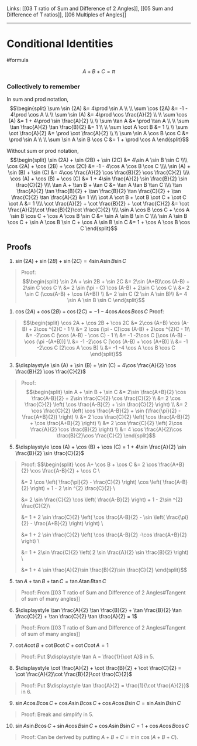 Links: [[03 T ratio of Sum and Difference of 2 Angles]], [[05 Sum and Difference of T ratios]], [[06 Multiples of Angles]]
___
# Conditional Identities 
#formula 

$$A+B+C = \pi$$

### Collectively to remember
In sum and prod notation,
$$\begin{split}
\sum \sin (2A) &= 4\prod \sin A \\
\\
\sum \cos (2A) &= -1 - 4\prod \cos A \\
\\
\sum \sin (A) &= 4\prod \cos \frac{A}{2} \\
\\
\sum \cos (A) &= 1 + 4\prod \sin \frac{A}{2} \\
\\
\sum \tan A &= \prod \tan A \\
\\
\sum \tan \frac{A}{2} \tan \frac{B}{2} &= 1 \\
\\
\sum \cot A \cot B &= 1 \\
\\
\sum \cot \frac{A}{2}  &= \prod \cot \frac{A}{2} \\
\\
\sum \sin A \cos B \cos C &= \prod \sin A \\
\\
\sum \sin A \sin B \cos C &= 1 + \prod \cos A
\end{split}$$

Without sum or prod notation,
$$\begin{split}
\sin (2A) + \sin (2B) + \sin (2C) &= 4\sin A \sin B \sin C \\\\
\cos (2A) + \cos (2B) + \cos (2C) &= -1 - 4\cos A \cos B \cos C \\\\
\sin (A) + \sin (B) + \sin (C) &= 4\cos  \frac{A}{2} \cos  \frac{B}{2} \cos \frac{C}{2} \\\\
\cos (A) + \cos (B) + \cos (C) &= 1 + 4\sin  \frac{A}{2} \sin \frac{B}{2} \sin \frac{C}{2} \\\\
\tan A + \tan B + \tan C &= \tan A \tan B \tan C \\\\
\tan \frac{A}{2} \tan \frac{B}{2} + \tan \frac{B}{2} \tan \frac{C}{2} + \tan \frac{C}{2} \tan \frac{A}{2} &= 1 \\\\
\cot A \cot B + \cot B \cot C + \cot C \cot A &= 1 \\\\
\cot \frac{A}{2} + \cot \frac{B}{2} + \cot \frac{C}{2} &= \cot \frac{A}{2}\cot \frac{B}{2}\cot \frac{C}{2} \\\\
\sin A \cos B \cos C + \cos A \sin B \cos C + \cos A \cos B \sin C &= \sin A \sin B \sin C \\\\
\sin A \sin B \cos C + \sin A \cos B \sin C + \cos A \sin B \sin C &= 1 + \cos A \cos B \cos C
\end{split}$$

## Proofs
1. $\sin (2A) + \sin (2B) + \sin (2C) = 4\sin A \sin B \sin C$ 
> Proof:
> $$\begin{split}
> \sin 2A + \sin 2B + \sin 2C &= 2\sin (A+B)\cos (A-B) + 2\sin C \cos C \\
> &= 2 \sin (\pi - C) \cos (A-B) + 2\sin C \cos C \\
> &= 2 \sin C (\cos(A-B) + \cos (A+B)) \\
> &= 2 \sin C (2 \sin A \sin B)\\
> &= 4 \sin A \sin B \sin C
> \end{split}$$


1. $\cos (2A) + \cos (2B) + \cos (2C) = -1 - 4\cos A \cos B \cos C$ 
Proof:
> $$\begin{split}
> \cos 2A + \cos 2B + \cos 2C &= 2\cos (A+B) \cos (A-B) + 2\cos ^{2}C - 1 \\
> &= 2 \cos (\pi - C)\cos (A-B) + 2\cos ^{2}C - 1\\
> &= -2\cos C (\cos (A-B) - \cos C) - 1 \\
> &= -1 -2\cos C [\cos (A-B) - \cos (\pi -(A+B))] \\
> &= -1 -2\cos C [\cos (A-B) + \cos (A+B)] \\
> &= -1 -2\cos C [2\cos A \cos B] \\
> &= -1 -4 \cos A \cos B \cos C
> \end{split}$$
 

3. $\displaystyle \sin (A) + \sin (B) + \sin (C) = 4\cos  \frac{A}{2} \cos  \frac{B}{2} \cos \frac{C}{2}$ 
> Proof:
> $$\begin{split}
> \sin A + \sin B + \sin C &= 2\sin \frac{A+B}{2} \cos \frac{A-B}{2} + 2\sin \frac{C}{2} \cos \frac{C}{2} \\
> &=  2 \cos \frac{C}{2} \left( \cos \frac{A-B}{2} + \sin \frac{C}{2} \right) \\
> &=  2 \cos \frac{C}{2} \left( \cos \frac{A-B}{2} + \sin (\frac{\pi}{2} - \frac{A+B}{2}) \right) \\
> &=  2 \cos \frac{C}{2} \left( \cos \frac{A-B}{2} + \cos \frac{A+B}{2} \right) \\
> &=  2 \cos \frac{C}{2} \left( 2\cos \frac{A}{2} \cos \frac{B}{2} \right) \\
> &= 4 \cos \frac{A}{2}\cos \frac{B}{2}\cos \frac{C}{2}
> \end{split}$$


5. $\displaystyle \cos (A) + \cos (B) + \cos (C) = 1 + 4\sin  \frac{A}{2} \sin \frac{B}{2} \sin \frac{C}{2}$
> Proof: 
> $$\begin{split}
> \cos A+ \cos B + \cos C &= 2 \cos \frac{A+B}{2} \cos \frac{A-B}{2} + \cos C \\
> 
> &= 2 \cos \left( \frac{\pi}{2} - \frac{C}{2} \right) \cos \left( \frac{A-B}{2} \right) + 1 - 2 \sin ^{2} \frac{C}{2} \\
> 
> &= 2 \sin \frac{C}{2} \cos \left( \frac{A-B}{2} \right) + 1 - 2\sin ^{2} \frac{C}{2}\\
> 
> &= 1 + 2 \sin \frac{C}{2} \left( \cos \frac{A-B}{2} - \sin \left( \frac{\pi}{2} - \frac{A+B}{2} \right) \right) \\
> 
> &= 1 + 2 \sin \frac{C}{2} \left( \cos \frac{A-B}{2} -\cos \frac{A+B}{2} \right) \\
> 
> &= 1 + 2\sin \frac{C}{2} \left( 2 \sin \frac{A}{2} \sin \frac{B}{2} \right) \\
> 
> &= 1 + 4 \sin \frac{A}{2}\sin \frac{B}{2}\sin \frac{C}{2}
> \end{split}$$


5. $\tan A + \tan B + \tan C = \tan A \tan B \tan C$
> Proof: From [[03 T ratio of Sum and Difference of 2 Angles#Tangent of sum of many angles]]


6. $\displaystyle \tan \frac{A}{2} \tan \frac{B}{2} + \tan \frac{B}{2} \tan \frac{C}{2} + \tan \frac{C}{2} \tan \frac{A}{2} = 1$
> Proof: From [[03 T ratio of Sum and Difference of 2 Angles#Tangent of sum of many angles]]


7. $\cot A \cot B + \cot B \cot C + \cot C \cot A = 1$
> Proof: Put $\displaystyle \tan A = \frac{1}{\cot A}$ in 5.


8. $\displaystyle \cot \frac{A}{2} + \cot \frac{B}{2} + \cot \frac{C}{2} = \cot \frac{A}{2}\cot \frac{B}{2}\cot \frac{C}{2}$ 
> Proof: Put $\displaystyle \tan \frac{A}{2} = \frac{1}{\cot \frac{A}{2}}$ in 6.


9. $\sin A \cos B \cos C + \cos A \sin B \cos C + \cos A \cos B \sin C = \sin A \sin B \sin C$
> Proof: Break and simplify in 5.


10. $\sin A \sin B \cos C + \sin A \cos B \sin C + \cos A \sin B \sin C = 1 + \cos A \cos B \cos C$
> Proof: Can be derived by putting $A+B+C = \pi$ in $\cos (A+B+C)$.














